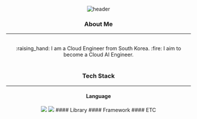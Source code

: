 <div align="center">
  
  <!--Header-->
  ![header](https://capsule-render.vercel.app/api?type=waving&text=Welcome!)
  
  <!--Body-->
  ### About Me
  ***
  <br/>
  :raising_hand: I am a Cloud Engineer from South Korea.
  :fire: I aim to become a Cloud AI Engineer.
  <br/>
  <br/>
  
  ### Tech Stack
  ***
  #### Language
  <img src="https://img.shields.io/badge/python-3776AB?style=flat-square&logo=python&logoColor=white"/>
  <img src="https://img.shields.io/badge/python-3776AB?style=flat-square&logo=Python&logoColor=white"/>
  #### Library
  #### Framework
  #### ETC
  
  
</div>




<!--
**Jiyu-Kim/Jiyu-Kim** is a ✨ _special_ ✨ repository because its `README.md` (this file) appears on your GitHub profile.

Here are some ideas to get you started:
- Hi there 👋
- 🔭 I’m currently working on ...
- 🌱 I’m currently learning ...
- 👯 I’m looking to collaborate on ...
- 🤔 I’m looking for help with ...
- 💬 Ask me about ...
- 📫 How to reach me: ...
- 😄 Pronouns: ...
- ⚡ Fun fact: ...
-->
